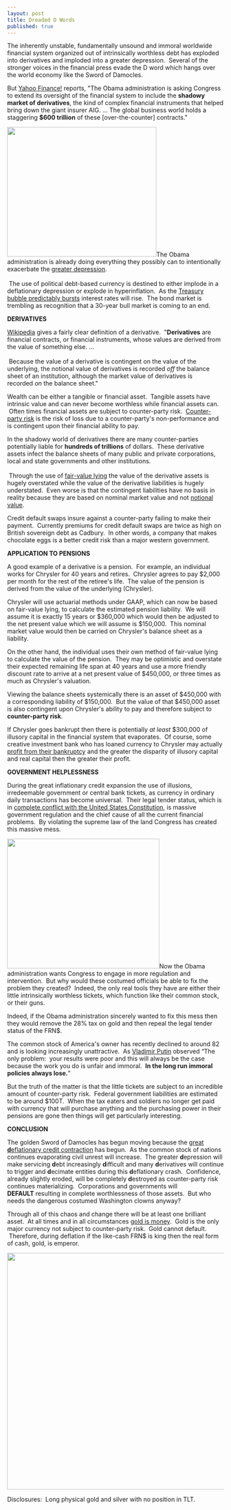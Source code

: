 ```yaml
---
layout: post
title: Dreaded D Words
published: true
---
```

<p>The inherently unstable, fundamentally unsound and immoral worldwide financial system organized out of intrinsically worthless debt has exploded into derivatives and imploded into a greater depression.  Several of the stronger voices in the financial press evade the D word which hangs over the world economy like the Sword of Damocles.</p>
<p>But <a href="http://finance.yahoo.com/news/Treasury-asks-for-control-of-apf-15239621.html?sec=topStories&amp;pos=1&amp;asset=&amp;ccode=" target="_blank">Yahoo Finance!</a> reports, "The Obama administration is asking Congress to extend its oversight of the financial system to include the <strong>shadowy market of derivatives</strong>, the kind of complex financial instruments that helped bring down the giant insurer AIG. ... The global business world holds a staggering <strong>$600 trillion</strong> of these [over-the-counter] contracts."</p>
<p><a href="http://www.runtogold.com" target="_blank"><img class="alignright" title="Treasury Bond Fund" src="{{ site.baseurl }}/images/TLT-May14.jpg" alt="" width="347" height="302" /></a>The Obama administration is already doing everything they possibly can to intentionally exacerbate the <a href="http://www.runtogold.com/2009/03/how-to-intentionally-exacerbate-the-greater-depression/" target="_blank">greater depression</a>. <br/><br/> The use of political debt-based currency is destined to either implode in a deflationary depression or explode in hyperinflation.  As the <a href="http://www.runtogold.com/2009/01/united-states-treasuries-are-the-biggest-bubble-of-all/" target="_blank">Treasury bubble predictably bursts</a> interest rates will rise.  The bond market is trembling as recognition that a 30-year bull market is coming to an end.</p>
<p><strong>DERIVATIVES</strong></p>
<p><a href="http://en.wikipedia.org/wiki/Derivative_(finance)" target="_blank">Wikipedia</a> gives a fairly clear definition of a derivative.  "<strong>Derivatives</strong> are financial contracts, or financial instruments, whose values are derived from the value of something else. ...<br/><br/> Because the value of a derivative is contingent on the value of the underlying, the notional value of derivatives is recorded <em>off</em> the balance sheet of an institution, although the market value of derivatives is recorded <em>on</em> the balance sheet."</p>
<p>Wealth can be either a tangible or financial asset.  Tangible assets have intrinsic value and can never become worthless while financial assets can.  Often times financial assets are subject to counter-party risk.  <a href="http://www.runtogold.com/2008/06/counter-party-risk/" target="_blank">Counter-party risk</a> is the risk of loss due to a counter-party's non-performance and is contingent upon their financial ability to pay.</p>
<p>In the shadowy world of derivatives there are many counter-parties potentially liable for <strong>hundreds of trillions</strong> of dollars.  These derivative assets infect the balance sheets of many public and private corporations, local and state governments and other institutions. <br/><br/> Through the use of <a href="http://www.runtogold.com/2009/04/fair-value-lying/" target="_blank">fair-value lying</a> the value of the derivative assets is hugely overstated while the value of the derivative liabilities is hugely understated.  Even worse is that the contingent liabilities have no basis in reality because they are based on nominal market value and not <a href="http://en.wikipedia.org/wiki/Notional_value" target="_blank">notional value</a>.</p>
<p>Credit default swaps insure against a counter-party failing to make their payment.  Currently premiums for credit default swaps are twice as high on British sovereign debt as Cadbury.  In other words, a company that makes chocolate eggs is a better credit risk than a major western government.</p>
<p><strong>APPLICATION TO PENSIONS</strong></p>
<p>A good example of a derivative is a pension.  For example, an individual works for Chrysler for 40 years and retires.  Chrysler agrees to pay $2,000 per month for the rest of the retiree's life.  The value of the pension is derived from the value of the underlying (Chrysler).</p>
<p>Chrysler will use actuarial methods under GAAP, which can now be based on fair-value lying, to calculate the estimated pension liability.  We will assume it is exactly 15 years or $360,000 which would then be adjusted to the net present value which we will assume is $150,000.  This nominal market value would then be carried on Chrysler's balance sheet as a liability.</p>
<p>On the other hand, the individual uses their own method of fair-value lying to calculate the value of the pension.  They may be optimistic and overstate their expected remaining life span at 40 years and use a more friendly discount rate to arrive at a net present value of $450,000, or three times as much as Chrysler's valuation.</p>
<p>Viewing the balance sheets systemically there is an asset of $450,000 with a corresponding liability of $150,000.  But the value of that $450,000 asset is also contingent upon Chrysler's ability to pay and therefore subject to <strong>counter-party risk</strong>.</p>
<p>If Chrysler goes bankrupt then there is potentially <em>at least</em> $300,000 of illusory capital in the financial system that evaporates.  Of course, some creative investment bank who has loaned currency to Chrysler may actually <a href="http://www.runtogold.com/2009/05/bankrupting-for-profit/" target="_blank">profit from their bankruptcy</a> and the greater the disparity of illusory capital and real capital then the greater their profit. </p>
<p><strong>GOVERNMENT HELPLESSNESS</strong></p>
<p>During the great inflationary credit expansion the use of illusions, irredeemable government or central bank tickets, as currency in ordinary daily transactions has become universal.  Their legal tender status, which is in <a href="http://www.runtogold.com/2009/04/insane-psycho-sociopathic-court-economists/" target="_blank">complete conflict with the United States Constitution</a>, is massive government regulation and the chief cause of all the current financial problems.  By violating the supreme law of the land Congress has created this massive mess.</p>
<p><a href="http://www.runtogold.com" target="_blank"><img class="alignright" title="United States Dollar Index May 14" src="{{ site.baseurl }}/images/USD-Index-May14.jpg" alt="" width="354" height="302" /></a>Now the Obama administration wants Congress to engage in more regulation and intervention.  But why would these costumed officials be able to fix the problem they created?  Indeed, the only real tools they have are either their little intrinsically worthless tickets, which function like their common stock, or their guns.</p>
<p>Indeed, if the Obama administration sincerely wanted to fix this mess then they would remove the 28% tax on gold and then repeal the legal tender status of the FRN$.</p>
<p>The common stock of America's owner has recently declined to around 82 and is looking increasingly unattractive.  As <a href="http://www.runtogold.com/2009/02/kazakhstan-currency-goes-poof/" target="_blank">Vladimir Putin</a> observed “The only problem:  your results were poor and this will always be the case because the work you do is unfair and immoral.  <strong>In the long run immoral policies always lose.</strong>”</p>
<p>But the truth of the matter is that the little tickets are subject to an incredible amount of counter-party risk.  Federal government liabilities are estimated to be around $100T.  When the tax eaters and soldiers no longer get paid with currency that will purchase anything and the purchasing power in their pensions are gone then things will get particularly interesting.</p>
<p><strong>CONCLUSION</strong></p>
<p>The golden Sword of Damocles has begun moving because the <a href="http://www.creditcontraction.com" target="_blank">great <strong>d</strong>eflationary credit contraction</a> has begun.  As the common stock of nations continues evaporating civil unrest will increase.  The greater <strong>d</strong>epression will make servicing <strong>d</strong>ebt increasingly <strong>d</strong>ifficult and many <strong>d</strong>erivatives will continue to trigger and <strong>d</strong>ecimate entities during this <strong>d</strong>eflationary crash.  Confidence, already slightly eroded, will be completely <strong>d</strong>estroyed as counter-party risk continues materializing.  Corporations and governments will <strong>DEFAULT</strong> resulting in complete worthlessness of those assets.  But who needs the dangerous costumed Washington clowns anyway?</p>
<p>Through all of this chaos and change there will be at least one brilliant asset.  At all times and in all circumstances <a href="http://www.runtogold.com/goldmoney" target="_blank">gold is money</a>.  Gold is the only major currency not subject to counter-party risk.  Gold cannot default.  Therefore, during deflation if the like-cash FRN$ is king then the real form of cash, gold, is emperor.</p>
<p><a href="http://www.creditcontraction.com" target="_blank"><img class="aligncenter" title="The Great Credit Contraction Liquidity Pyramid" src="{{ site.baseurl }}/images/Liquidity-Pyramid.jpg" alt="" width="600" height="551" /></a></p>
<p>Disclosures:  Long physical gold and silver with no position in TLT.</p>

